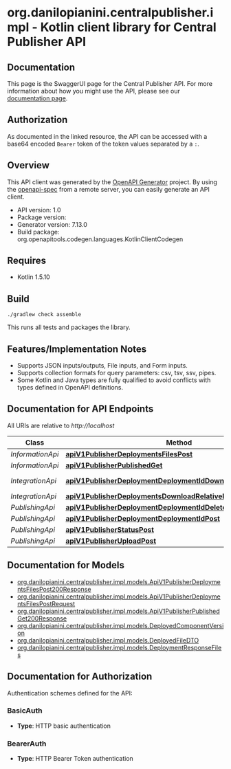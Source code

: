 # org.danilopianini.centralpublisher.impl - Kotlin client library for Central Publisher API

## Documentation

This page is the SwaggerUI page for the Central Publisher API. For more information about how you might use the API, please see our [documentation page](https://central.sonatype.org/publish/publish-portal-api/).

 ## Authorization

As documented in the linked resource, the API can be accessed with a base64 encoded `Bearer` token of the token values separated by a `:`.


## Overview
This API client was generated by the [OpenAPI Generator](https://openapi-generator.tech) project.  By using the [openapi-spec](https://github.com/OAI/OpenAPI-Specification) from a remote server, you can easily generate an API client.

- API version: 1.0
- Package version: 
- Generator version: 7.13.0
- Build package: org.openapitools.codegen.languages.KotlinClientCodegen

## Requires

* Kotlin 1.5.10

## Build

```
./gradlew check assemble
```

This runs all tests and packages the library.

## Features/Implementation Notes

* Supports JSON inputs/outputs, File inputs, and Form inputs.
* Supports collection formats for query parameters: csv, tsv, ssv, pipes.
* Some Kotlin and Java types are fully qualified to avoid conflicts with types defined in OpenAPI definitions.


<a id="documentation-for-api-endpoints"></a>
## Documentation for API Endpoints

All URIs are relative to *http://localhost*

| Class | Method | HTTP request | Description |
| ------------ | ------------- | ------------- | ------------- |
| *InformationApi* | [**apiV1PublisherDeploymentsFilesPost**](docs/InformationApi.md#apiv1publisherdeploymentsfilespost) | **POST** /api/v1/publisher/deployments/files |  |
| *InformationApi* | [**apiV1PublisherPublishedGet**](docs/InformationApi.md#apiv1publisherpublishedget) | **GET** /api/v1/publisher/published |  |
| *IntegrationApi* | [**apiV1PublisherDeploymentDeploymentIdDownloadRelativePathGet**](docs/IntegrationApi.md#apiv1publisherdeploymentdeploymentiddownloadrelativepathget) | **GET** /api/v1/publisher/deployment/{deploymentId}/download/{relativePath} |  |
| *IntegrationApi* | [**apiV1PublisherDeploymentsDownloadRelativePathGet**](docs/IntegrationApi.md#apiv1publisherdeploymentsdownloadrelativepathget) | **GET** /api/v1/publisher/deployments/download/{relativePath} |  |
| *PublishingApi* | [**apiV1PublisherDeploymentDeploymentIdDelete**](docs/PublishingApi.md#apiv1publisherdeploymentdeploymentiddelete) | **DELETE** /api/v1/publisher/deployment/{deploymentId} |  |
| *PublishingApi* | [**apiV1PublisherDeploymentDeploymentIdPost**](docs/PublishingApi.md#apiv1publisherdeploymentdeploymentidpost) | **POST** /api/v1/publisher/deployment/{deploymentId} |  |
| *PublishingApi* | [**apiV1PublisherStatusPost**](docs/PublishingApi.md#apiv1publisherstatuspost) | **POST** /api/v1/publisher/status |  |
| *PublishingApi* | [**apiV1PublisherUploadPost**](docs/PublishingApi.md#apiv1publisheruploadpost) | **POST** /api/v1/publisher/upload |  |


<a id="documentation-for-models"></a>
## Documentation for Models

 - [org.danilopianini.centralpublisher.impl.models.ApiV1PublisherDeploymentsFilesPost200Response](docs/ApiV1PublisherDeploymentsFilesPost200Response.md)
 - [org.danilopianini.centralpublisher.impl.models.ApiV1PublisherDeploymentsFilesPostRequest](docs/ApiV1PublisherDeploymentsFilesPostRequest.md)
 - [org.danilopianini.centralpublisher.impl.models.ApiV1PublisherPublishedGet200Response](docs/ApiV1PublisherPublishedGet200Response.md)
 - [org.danilopianini.centralpublisher.impl.models.DeployedComponentVersion](docs/DeployedComponentVersion.md)
 - [org.danilopianini.centralpublisher.impl.models.DeployedFileDTO](docs/DeployedFileDTO.md)
 - [org.danilopianini.centralpublisher.impl.models.DeploymentResponseFiles](docs/DeploymentResponseFiles.md)


<a id="documentation-for-authorization"></a>
## Documentation for Authorization


Authentication schemes defined for the API:
<a id="BasicAuth"></a>
### BasicAuth

- **Type**: HTTP basic authentication

<a id="BearerAuth"></a>
### BearerAuth

- **Type**: HTTP Bearer Token authentication

